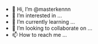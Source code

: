 - 👋 Hi, I’m @masterkennn
- 👀 I’m interested in ...
- 🌱 I’m currently learning ...
- 💞️ I’m looking to collaborate on ...
- 📫 How to reach me ...

<!---
masterkennn/masterkennn is a ✨ special ✨ repository because its `README.md` (this file) appears on your GitHub profile.
You can click the Preview link to take a look at your changes.
--->
